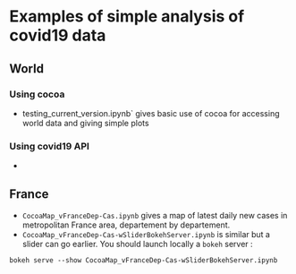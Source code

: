 # Examples of simple analysis of covid19 data

## World

### Using cocoa
* testing_current_version.ipynb` gives basic use of cocoa for accessing world data and giving simple plots

### Using covid19 API
* 

## France
* `CocoaMap_vFranceDep-Cas.ipynb` gives a map of latest daily new cases in metropolitan France area, departement by departement.
* `CocoaMap_vFranceDep-Cas-wSliderBokehServer.ipynb` is similar but a slider can go earlier. You should launch locally a `bokeh` server :
```
bokeh serve --show CocoaMap_vFranceDep-Cas-wSliderBokehServer.ipynb
```
